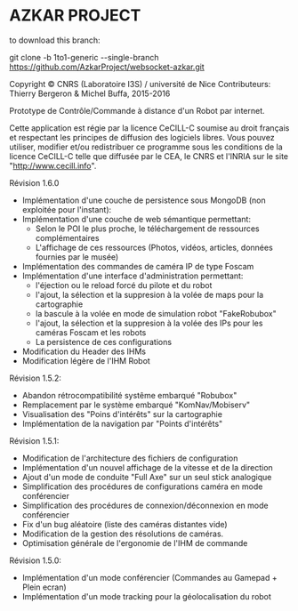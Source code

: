 

# AZKAR PROJECT 

to download this branch:

git clone -b 1to1-generic --single-branch https://github.com/AzkarProject/websocket-azkar.git

Copyright © CNRS (Laboratoire I3S) / université de Nice
Contributeurs: Thierry Bergeron & Michel Buffa, 2015-2016

Prototype de Contrôle/Commande à distance d'un Robot par internet.

Cette application est régie par la licence CeCILL-C soumise au droit français et
respectant les principes de diffusion des logiciels libres. Vous pouvez
utiliser, modifier et/ou redistribuer ce programme sous les conditions
de la licence CeCILL-C telle que diffusée par le CEA, le CNRS et l'INRIA 
sur le site "http://www.cecill.info".

Révision 1.6.0
- Implémentation d'une couche de persistence sous MongoDB (non exploitée pour l'instant):
- Implémentation d'une couche de web sémantique permettant:
    - Selon le POI le plus proche, le téléchargement de ressources complémentaires
    - L'affichage de ces ressources (Photos, vidéos, articles, données fournies par le musée)
- Implémentation des commandes de caméra IP de type Foscam
- Implémentation d'une interface d'administration permettant:
    - l'éjection ou le reload forcé du pilote et du robot
    - l'ajout, la sélection et la suppresion à la volée de maps pour la cartographie
    - la bascule à la volée en mode de simulation robot "FakeRobubox"
    - l'ajout, la sélection et la suppresion à la volée des IPs pour les caméras Foscam et les robots
    - La persistence de ces configurations
- Modification du Header des IHMs
- Modification légère de l'IHM Robot


Révision 1.5.2:
- Abandon rétrocompatibilité systême embarqué "Robubox"
- Remplacement par le système embarqué "KomNav/Mobiserv" 
- Visualisation des "Poins d'intérêts" sur la cartographie
- Implémentation de la navigation par "Points d'intérêts" 

Révision 1.5.1:
- Modification de l'architecture des fichiers de configuration
- Implémentation d'un nouvel affichage de la vitesse et de la direction  
- Ajout d'un mode de conduite "Full Axe" sur un seul stick analogique
- Simplification des procédures de configurations caméra en mode conférencier
- Simplification des procédures de connexion/déconnexion en mode conférencier
- Fix d'un bug aléatoire (liste des caméras distantes vide)
- Modification de la gestion des résolutions de caméras.  
- Optimisation générale de l'ergonomie de l'IHM de commande

Révision 1.5.0: 
- Implémentation d'un mode conférencier (Commandes au Gamepad + Plein ecran)
- Implémentation d'un mode tracking pour la géolocalisation du robot

